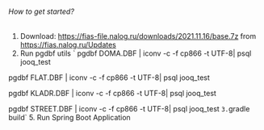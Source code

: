 ###### How to get started?

1. Download: https://fias-file.nalog.ru/downloads/2021.11.16/base.7z from https://fias.nalog.ru/Updates
2. Run pgdbf utils
`
pgdbf DOMA.DBF | iconv -c -f cp866 -t UTF-8| psql jooq_test

pgdbf FLAT.DBF | iconv -c -f cp866 -t UTF-8| psql jooq_test

pgdbf KLADR.DBF | iconv -c -f cp866 -t UTF-8| psql jooq_test

pgdbf STREET.DBF | iconv -c -f cp866 -t UTF-8| psql jooq_test
`
3. `gradle build`
5. Run Spring Boot Application